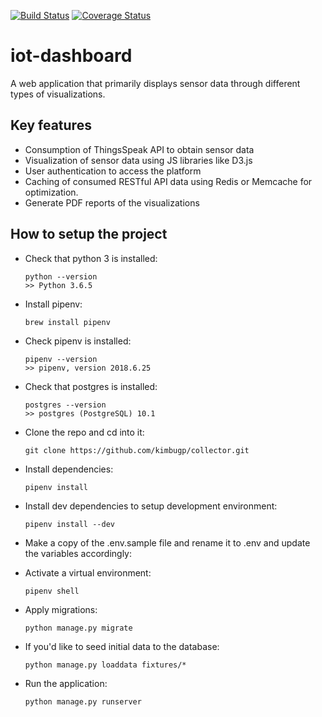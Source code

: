 [![Build Status](https://travis-ci.org/kimbugp/iot-dashboard.svg?branch=master)](https://travis-ci.org/kimbugp/iot-dashboard)
[![Coverage Status](https://coveralls.io/repos/github/kimbugp/iot-dashboard/badge.svg?branch=master)](https://coveralls.io/github/kimbugp/iot-dashboard?branch=master)
# iot-dashboard
A web application that primarily displays sensor data through different types of visualizations.

## Key features

- Consumption of ThingsSpeak API to obtain sensor data
- Visualization of sensor data using JS libraries like D3.js
- User authentication to access the platform
- Caching of consumed RESTful API data using Redis or Memcache for optimization.
- Generate PDF reports of the visualizations


## How to setup the project 
-   Check that python 3 is installed:

    ```
    python --version
    >> Python 3.6.5
    ```

-   Install pipenv:

    ```
    brew install pipenv
    ```

-   Check pipenv is installed:
    ```
    pipenv --version
    >> pipenv, version 2018.6.25
    ```
-   Check that postgres is installed:

    ```
    postgres --version
    >> postgres (PostgreSQL) 10.1
    ```
-   Clone the  repo and cd into it:

    ```
    git clone https://github.com/kimbugp/collector.git
    ```

-   Install dependencies:

    ```
    pipenv install
    ```

-   Install dev dependencies to setup development environment:

    ```
    pipenv install --dev
    ```
-   Make a copy of the .env.sample file and rename it to .env and update the variables accordingly:

-   Activate a virtual environment:

    ```
    pipenv shell
    ```

-   Apply migrations:

    ```
    python manage.py migrate
    ```

-   If you'd like to seed initial data to the database:

    ```
    python manage.py loaddata fixtures/*
    ```

*   Run the application:

    ```
    python manage.py runserver
    ```